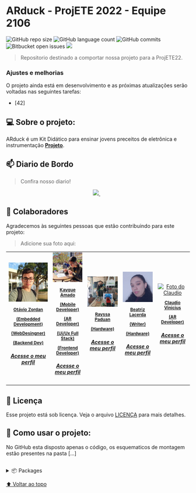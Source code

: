 ﻿# ARduck - ProjETE 2022 - Equipe 2106

![GitHub repo size](https://img.shields.io/github/repo-size/otaviozordan/ARduck-PROJETE2022?style=for-the-badge)
![GitHub language count](https://img.shields.io/github/languages/count/otaviozordan/ARduck-PROJETE2022?style=for-the-badge)
![GitHub commits](https://img.shields.io/github/commit-activity/y/otaviozordan/ARduck-PROJETE2022?style=for-the-badge)
![Bitbucket open issues](https://img.shields.io/github/contributors/otaviozordan/ARduck-PROJETE2022?color=green&style=for-the-badge)
<img src="https://img.shields.io/github/issues-pr/otaviozordan/ARduck-PROJETE2022?style=for-the-badge"/>

> Repositorio destinado a comportar nossa projeto para a ProjETE22.

### Ajustes e melhorias

O projeto ainda está em desenvolvimento e as próximas atualizações serão voltadas nas seguintes tarefas:

- [42] 


## 💻 Sobre o projeto:
ARduck é um Kit Didático para ensinar jovens preceitos de eletrônica e instrumentação **[Projeto](https://github.com/otaviozordan/ARduck-PROJETE2022)**.

## 📫 Diario de Bordo
> Confira nosso diario!
<p align='center'>
 
  <a href="https://onedrive.live.com/redir?resid=AE7BF81E2DB40DA9%21734&authkey=%21ArINawdUAjCsSyk&page=View&wd=target%28README%20e%20Sumário.one%7C604ed240-4cf7-4229-bf0c-d9ae19c374ab%2F🔎%20Nota%200%20-%20Apresentação%20da%20Equipe%7C33650eda-4175-43ec-a99c-673f1787e88e%2F%29">
    <p align='center'><img height="120em" src="https://www.a2host.com.br/blog/wp-content/uploads/2015/08/OneNote.png" />
    </a>&nbsp;&nbsp;
</p>

## 🤝 Colaboradores

Agradecemos às seguintes pessoas que estão contribuindo para este projeto:
>Adicione sua foto aqui:

<table>
<link>
  <tr>
    <td align="center">
      <a href="https://www.linkedin.com/in/otavio-zordan/">
        <img src="https://github.com/otaviozordan/ARduck-PROJETE2022/blob/main/img/profile/Otavio.jpg" width="125px;" alt="Foto do Otávio"/><br>
        <sub>
         <b><p>Otávio Zordan</p><p>(Embedded Development)</p><p>(WebDesingner)</p><p>(Backend Dev)</p><a href="https://github.com/otaviozordan"><h5>Acesse o meu perfil</h>
          </a>
          </b>
        </sub>
      </a>
    </td>
    <td align="center">
      <a href="https://www.linkedin.com/in/kayque-amado-2689b8225/">
        <img src="https://github.com/otaviozordan/ARduck-PROJETE2022/blob/main/img/profile/Kayque.jpg" width="125px;" alt="Foto do Kayque"/><br>
        <sub>
          <b><p>Kayque Amado</p>
           <p>(Mobile Developer)</p><p>(AR Developer)</p>
           <p>(Ui/Ux Full Stack)</p><p>(Frontend Developer)</p><a href="https://github.com/DreamkitteXz"><h5>Acesse o meu perfil</h>
         </a>
         </b>
        </sub>
      </a>
    </td>
    <td align="center">
      <a href="https://www.instagram.com/rayssapaduan_/">
        <img src="https://github.com/otaviozordan/ARduck-PROJETE2022/blob/main/img/profile/Rayssa.jpg" width="125px;" alt="Foto da Rayssa"/><br>
        <sub>
          <b><p>Rayssa Paduan</p><p>(Hardware)</p><a href="https://www.linkedin.com/in/rayssa-paduan-oliveira-742926226/"><h5>Acesse o meu perfil</h>
        </a>
        </b>
        </sub>
      </a>
    </td>
    <td align="center">
      <a href="https://www.instagram.com/bflacerda18/">
        <img src="https://github.com/otaviozordan/ARduck-PROJETE2022/blob/main/img/profile/Beatriz.jpg" width="125px;" alt="Foto da Rayssa"/><br>
        <sub>
          <b><p>Beatriz Lacerda</p><p>(Writer)</p><p>(Hardware)</p><a href="https://www.linkedin.com/in/beatriz-fornereto-lacerda-72ba59226/"><h5>Acesse o meu perfil</h>
        </a>
        </b>
        </sub>
      </a>
    </td>
       <td align="center">
      <a href="https://www.instagram.com/rayssapaduan_/">
        <img src="https://upload.wikimedia.org/wikipedia/commons/d/d5/Rubber_duck_assisting_with_debugging.jpg" width="125px;" alt="Foto do Claudio"/><br>
        <sub>
          <b><p>Claudio Vinicius</p><p>(AR Developer)</p><a href="#"><h5>Acesse o meu perfil</h>
        </a>
        </b>
        </sub>
      </a>
    </td>
  </tr>
</table>

## 📝 Licença

Esse projeto está sob licença. Veja o arquivo [LICENÇA](https://github.com/otaviozordan/ARduck-PROJETE2022/blob/main/LICENSE) para mais detalhes.

## 🚀 Como usar o projeto:
No GitHub esta disposto apenas o código, os esquematicos de montagem estão presentes na pasta [...] 

##
<p>
<details>
  <summary>📦 Packages</summary>

</details>
</p>

  [⬆ Voltar ao topo](#)<br>
